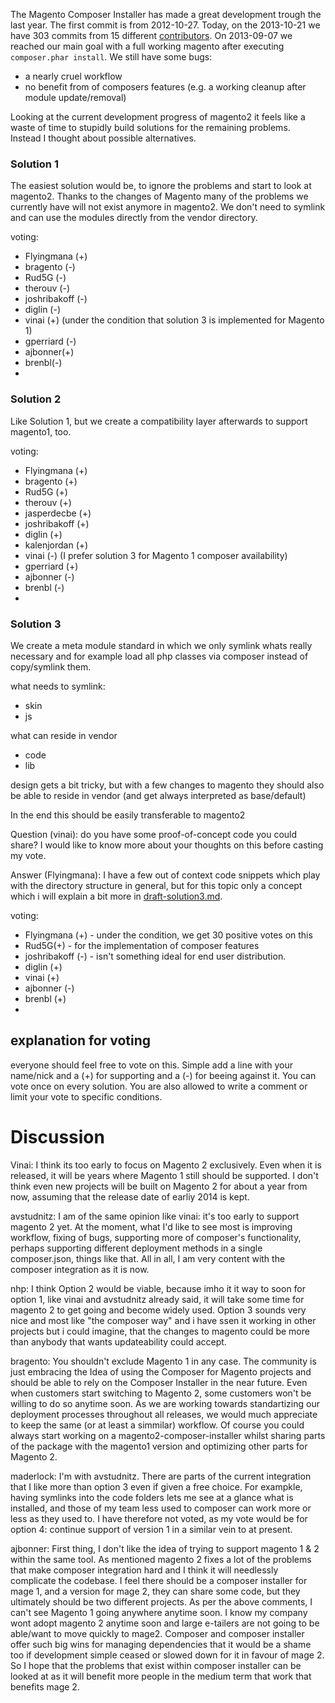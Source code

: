 The Magento Composer Installer has made a great development trough the last year.
The first commit is from 2012-10-27. Today, on the 2013-10-21 we have 303 commits from 15 different [contributors](https://github.com/magento-hackathon/magento-composer-installer/graphs/contributors).
On 2013-09-07 we reached our main goal with a full working magento after executing ```composer.phar install```.
We still have some bugs:
* a nearly cruel workflow
* no benefit from of composers features (e.g. a working cleanup after module update/removal)


Looking at the current development progress of magento2 it feels like a waste of time to stupidly build solutions for the
remaining problems.  
Instead I thought about possible alternatives.


### Solution 1

The easiest solution would be, to ignore the problems and start to look at magento2.
Thanks to the changes of Magento many of the problems we currently have will not exist anymore in magento2.
We don't need to symlink and can use the modules directly from the vendor directory.


voting:

* Flyingmana (+)
* bragento (-)
* Rud5G (-)
* therouv (-)
* joshribakoff (-)
* diglin (-)
* vinai (+) (under the condition that solution 3 is implemented for Magento 1)
* gperriard (-)
* ajbonner(+)
* brenbl(-)
*

### Solution 2

Like Solution 1, but we create a compatibility layer afterwards to support magento1, too.


voting:

* Flyingmana (+)
* bragento (+)
* Rud5G (+)
* therouv (+)
* jasperdecbe (+)
* joshribakoff (+)
* diglin (+)
* kalenjordan (+)
* vinai (-) (I prefer solution 3 for Magento 1 composer availability)
* gperriard (+)
* ajbonner (-)
* brenbl (-)
*

### Solution 3

We create a meta module standard in which we only symlink whats really necessary and for example load all php
classes via composer instead of copy/symlink them.

what needs to symlink:

* skin
* js

what can reside in vendor

* code 
* lib

design gets a bit tricky, but with a few changes to magento they should also be able to reside in vendor 
(and get always interpreted as base/default)

In the end this should be easily transferable to magento2

Question (vinai): do you have some proof-of-concept code you could share? I would like to know more about your thoughts on this before casting my vote.

Answer (Flyingmana): 
I have a few out of context code snippets which play with the directory structure in general,
but for this topic only a concept which i will explain a bit more in [draft-solution3.md](draft-solution3.md).


voting:

* Flyingmana (+) - under the condition, we get 30 positive votes on this 
* Rud5G(+) - for the implementation of composer features
* joshribakoff (-) - isn't something ideal for end user distribution.
* diglin (+)
* vinai (+)
* ajbonner (-) 
* brenbl (+)
*




## explanation for voting

everyone should feel free to vote on this.
Simple add a line with your name/nick and a (+) for supporting and a (-) for beeing against it.
You can vote once on every solution. You are also allowed to write a comment or limit your vote to specific conditions.


# Discussion

Vinai: I think its too early to focus on Magento 2 exclusively. Even when it is released, it will be years where Magento 1 still should be supported.
I don't think even new projects will be built on Magento 2 for about a year from now, assuming that the release date of earliy 2014 is kept.

avstudnitz: I am of the same opinion like vinai: it's too early to support magento 2 yet. At the moment, 
what I'd like to see most is improving workflow, fixing of bugs, supporting more of composer's functionality, 
perhaps supporting different deployment methods in a single composer.json, things like that. All in all, I am 
very content with the composer integration as it is now.

nhp: I think Option 2 would be viable, because imho it it way to soon for option 1, like vinai and avstudnitz already said, it will take some time
for magento 2 to get going and become widely used. Option 3 sounds very nice and most like "the composer way" and i have ssen it working in other projects
but i could imagine, that the changes to magento could be more than anybody that wants updateability could accept.

bragento: You shouldn't exclude Magento 1 in any case. The community is just embracing the Idea of using the Composer for Magento projects and should be able to rely on the Composer Installer in the near future.
Even when customers start switching to Magento 2, some customers won't be willing to do so anytime soon. As we are working towards standartizing our deployment processes throughout all releases, we would much appreciate to keep the same (or at least a simmilar) workflow.
Of course you could always start working on a magento2-composer-installer whilst sharing parts of the package with the magento1 version and optimizing other parts for Magento 2.

maderlock: I'm with avstudnitz. There are parts of the current integration that I like more than option 3 even if given a free choice. For exampkle, having symlinks into the code folders lets me see at a glance what is installed, and those of my team less used to composer can work more or less as they used to. I have therefore not voted, as my vote would be for option 4: continue support of version 1 in a similar vein to at present.

ajbonner: First thing, I don't like the idea of trying to support magento 1 & 2 within the same tool. As mentioned magento 2 fixes a lot of the problems that make composer integration hard and I think it will needlessly complicate the codebase. I feel there should be a composer installer for mage 1, and a version for mage 2, they can share some code, but they ultimately should be two different projects. As per the above comments, I can't see Magento 1 going anywhere anytime soon. I know my company wont adopt magento 2 anytime soon and large e-tailers are not going to be able/want to move quickly to mage2. Composer and composer installer offer such big wins for managing dependencies that it would be a shame too if development simple ceased or slowed down for it in favour of mage 2. So I hope that the problems that exist within composer installer can be looked at as it will benefit more people in the medium term that work that benefits mage 2.



